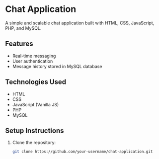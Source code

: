 # Chat Application

A simple and scalable chat application built with HTML, CSS, JavaScript, PHP, and MySQL.

## Features

- Real-time messaging
- User authentication
- Message history stored in MySQL database

## Technologies Used

- HTML
- CSS
- JavaScript (Vanilla JS)
- PHP
- MySQL

## Setup Instructions

1. Clone the repository:

   ```bash
   git clone https://github.com/your-username/chat-application.git
